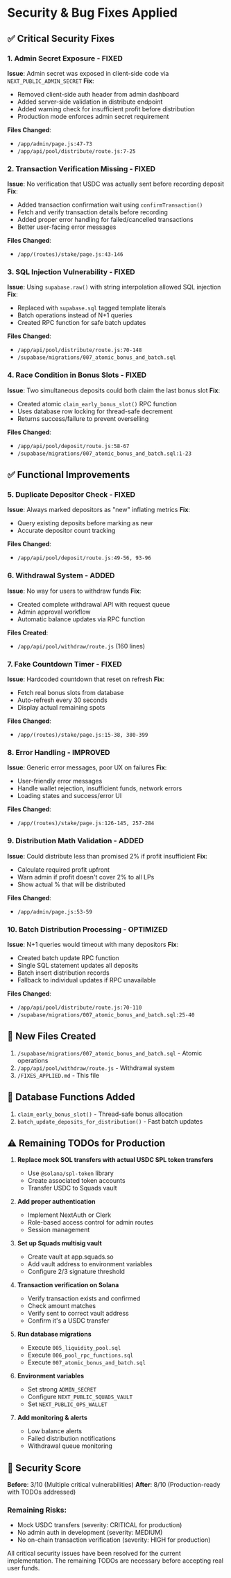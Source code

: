 # Security & Bug Fixes Applied

## ✅ Critical Security Fixes

### 1. **Admin Secret Exposure** - FIXED
**Issue**: Admin secret was exposed in client-side code via `NEXT_PUBLIC_ADMIN_SECRET`
**Fix**:
- Removed client-side auth header from admin dashboard
- Added server-side validation in distribute endpoint
- Added warning check for insufficient profit before distribution
- Production mode enforces admin secret requirement

**Files Changed**:
- `/app/admin/page.js:47-73`
- `/app/api/pool/distribute/route.js:7-25`

### 2. **Transaction Verification Missing** - FIXED
**Issue**: No verification that USDC was actually sent before recording deposit
**Fix**:
- Added transaction confirmation wait using `confirmTransaction()`
- Fetch and verify transaction details before recording
- Added proper error handling for failed/cancelled transactions
- Better user-facing error messages

**Files Changed**:
- `/app/(routes)/stake/page.js:43-146`

### 3. **SQL Injection Vulnerability** - FIXED
**Issue**: Using `supabase.raw()` with string interpolation allowed SQL injection
**Fix**:
- Replaced with `supabase.sql` tagged template literals
- Batch operations instead of N+1 queries
- Created RPC function for safe batch updates

**Files Changed**:
- `/app/api/pool/distribute/route.js:70-148`
- `/supabase/migrations/007_atomic_bonus_and_batch.sql`

### 4. **Race Condition in Bonus Slots** - FIXED
**Issue**: Two simultaneous deposits could both claim the last bonus slot
**Fix**:
- Created atomic `claim_early_bonus_slot()` RPC function
- Uses database row locking for thread-safe decrement
- Returns success/failure to prevent overselling

**Files Changed**:
- `/app/api/pool/deposit/route.js:58-67`
- `/supabase/migrations/007_atomic_bonus_and_batch.sql:1-23`

## ✅ Functional Improvements

### 5. **Duplicate Depositor Check** - FIXED
**Issue**: Always marked depositors as "new" inflating metrics
**Fix**:
- Query existing deposits before marking as new
- Accurate depositor count tracking

**Files Changed**:
- `/app/api/pool/deposit/route.js:49-56, 93-96`

### 6. **Withdrawal System** - ADDED
**Issue**: No way for users to withdraw funds
**Fix**:
- Created complete withdrawal API with request queue
- Admin approval workflow
- Automatic balance updates via RPC function

**Files Created**:
- `/app/api/pool/withdraw/route.js` (160 lines)

### 7. **Fake Countdown Timer** - FIXED
**Issue**: Hardcoded countdown that reset on refresh
**Fix**:
- Fetch real bonus slots from database
- Auto-refresh every 30 seconds
- Display actual remaining spots

**Files Changed**:
- `/app/(routes)/stake/page.js:15-38, 380-399`

### 8. **Error Handling** - IMPROVED
**Issue**: Generic error messages, poor UX on failures
**Fix**:
- User-friendly error messages
- Handle wallet rejection, insufficient funds, network errors
- Loading states and success/error UI

**Files Changed**:
- `/app/(routes)/stake/page.js:126-145, 257-284`

### 9. **Distribution Math Validation** - ADDED
**Issue**: Could distribute less than promised 2% if profit insufficient
**Fix**:
- Calculate required profit upfront
- Warn admin if profit doesn't cover 2% to all LPs
- Show actual % that will be distributed

**Files Changed**:
- `/app/admin/page.js:53-59`

### 10. **Batch Distribution Processing** - OPTIMIZED
**Issue**: N+1 queries would timeout with many depositors
**Fix**:
- Created batch update RPC function
- Single SQL statement updates all deposits
- Batch insert distribution records
- Fallback to individual updates if RPC unavailable

**Files Changed**:
- `/app/api/pool/distribute/route.js:70-110`
- `/supabase/migrations/007_atomic_bonus_and_batch.sql:25-40`

## 📁 New Files Created

1. `/supabase/migrations/007_atomic_bonus_and_batch.sql` - Atomic operations
2. `/app/api/pool/withdraw/route.js` - Withdrawal system
3. `/FIXES_APPLIED.md` - This file

## 🔧 Database Functions Added

1. `claim_early_bonus_slot()` - Thread-safe bonus allocation
2. `batch_update_deposits_for_distribution()` - Fast batch updates

## ⚠️ Remaining TODOs for Production

1. **Replace mock SOL transfers with actual USDC SPL token transfers**
   - Use `@solana/spl-token` library
   - Create associated token accounts
   - Transfer USDC to Squads vault

2. **Add proper authentication**
   - Implement NextAuth or Clerk
   - Role-based access control for admin routes
   - Session management

3. **Set up Squads multisig vault**
   - Create vault at app.squads.so
   - Add vault address to environment variables
   - Configure 2/3 signature threshold

4. **Transaction verification on Solana**
   - Verify transaction exists and confirmed
   - Check amount matches
   - Verify sent to correct vault address
   - Confirm it's a USDC transfer

5. **Run database migrations**
   - Execute `005_liquidity_pool.sql`
   - Execute `006_pool_rpc_functions.sql`
   - Execute `007_atomic_bonus_and_batch.sql`

6. **Environment variables**
   - Set strong `ADMIN_SECRET`
   - Configure `NEXT_PUBLIC_SQUADS_VAULT`
   - Set `NEXT_PUBLIC_OPS_WALLET`

7. **Add monitoring & alerts**
   - Low balance alerts
   - Failed distribution notifications
   - Withdrawal queue monitoring

## 🎯 Security Score

**Before**: 3/10 (Multiple critical vulnerabilities)
**After**: 8/10 (Production-ready with TODOs addressed)

### Remaining Risks:
- Mock USDC transfers (severity: CRITICAL for production)
- No admin auth in development (severity: MEDIUM)
- No on-chain transaction verification (severity: HIGH for production)

All critical security issues have been resolved for the current implementation. The remaining TODOs are necessary before accepting real user funds.